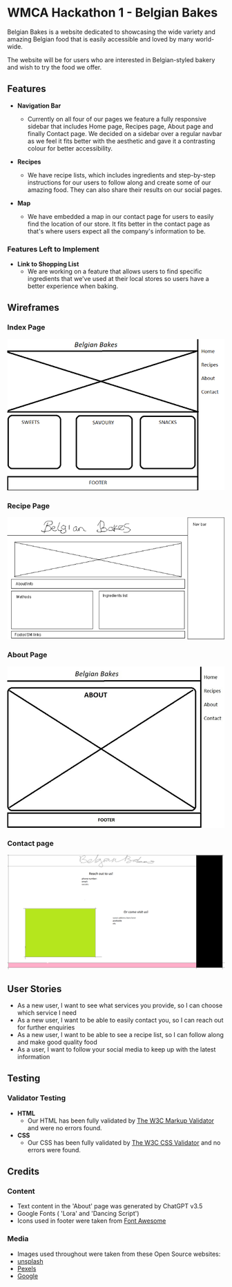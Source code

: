 # WMCA Hackathon 1 - Belgian Bakes

Belgian Bakes is a website dedicated to showcasing the wide variety and amazing Belgian food that is easily accessible and loved by many world-wide.

The website will be for users who are interested in Belgian-styled bakery and wish to try the food we offer.

## Features
- __Navigation Bar__
    - Currently on all four of our pages we feature a fully responsive sidebar that includes Home page, Recipes page, About page and finally Contact page. We decided on a sidebar over a regular navbar as we feel it fits better with the aesthetic and gave it a contrasting colour for better accessibility.

- __Recipes__
    - We have recipe lists, which includes ingredients and step-by-step instructions for our users to follow along and create some of our amazing food. They can also share their results on our social pages.

- __Map__
    - We have embedded a map in our contact page for users to easily find the location of our store. It fits better in the contact page as that's where users expect all the company's information to be.

### Features Left to Implement
- __Link to Shopping List__
    - We are working on a feature that allows users to find specific ingredients that we've used at their local stores so users have a better experience when baking.

## Wireframes

### Index Page
![index](/assets/images/Belgian%20bakes%20home.png)
### Recipe Page
![recipe](/assets/images/belgian%20bakes%20recipe.png)
### About Page
![about](/assets/images/belgian%20bakes%20about.jpg)
### Contact page
![contact](/assets/images/belgian%20bakes%20contact.png)

## User Stories
- As a new user, I want to see what services you provide, so I can choose which service I need
- As a new user, I want to be able to easily contact you, so I can reach out for further enquiries
- As a new user, I want to be able to see a recipe list, so I can follow along and make good quality food
- As a user, I want to follow your social media to keep up with the latest information

## Testing 

### Validator Testing
- __HTML__
    - Our HTML has been fully validated by [The W3C Markup Validator](https://validator.w3.org/#validate_by_input) and were no errors found.
- __CSS__
    - Our CSS has been fully validated by [The W3C CSS Validator](https://jigsaw.w3.org/css-validator/) and no errors were found.

## Credits

### Content
- Text content in the 'About' page was generated by ChatGPT v3.5
- Google Fonts ( 'Lora' and 'Dancing Script')
- Icons used in footer were taken from [Font Awesome](https://fontawesome.com/)

### Media 
- Images used throughout were taken from  these Open Source websites:
- [unsplash](https://unsplash.com/) 
- [Pexels](https://www.pexels.com/) 
- [Google](https://www.google.co.uk/)